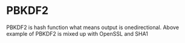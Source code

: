 # PBKDF2
PBKDF2 is hash function what means  output is onedirectional. Above example of PBKDF2 is mixed up with OpenSSL and SHA1
